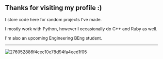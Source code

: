 **Thanks for visiting my profile :)**
------------------------------------------------------

I store code here for random projects I've made.

I mostly work with Python, however I occasionally do C++ and Ruby as well.

I'm also an upcoming Engineering BEng student.

------------------------------------------------------



![276052886f4cec10e78d94fa4eed1f05](https://github.com/90shree/90shree/assets/163702108/622bf4dd-c5f4-42df-96bf-10f4dd1db2d7)

